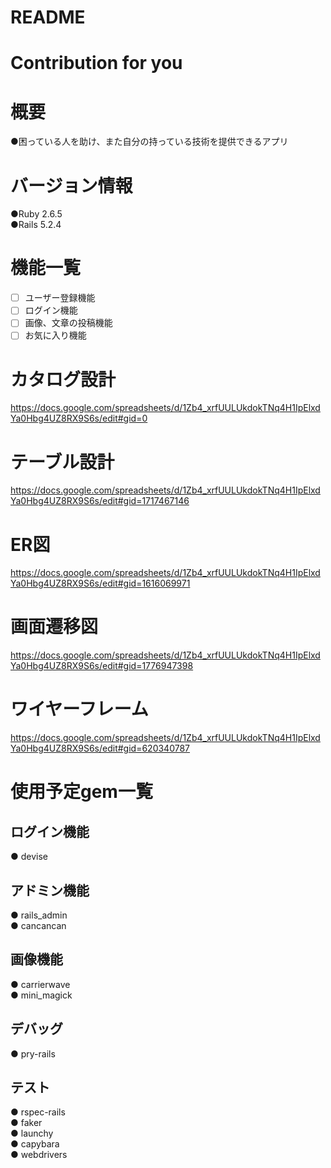 # README
# Contribution for you

# 概要
●困っている人を助け、また自分の持っている技術を提供できるアプリ

# バージョン情報
●Ruby 2.6.5  
●Rails 5.2.4

# 機能一覧
- [ ] ユーザー登録機能
- [ ] ログイン機能
- [ ] 画像、文章の投稿機能
- [ ] お気に入り機能

# カタログ設計
https://docs.google.com/spreadsheets/d/1Zb4_xrfUULUkdokTNq4H1IpElxdYa0Hbg4UZ8RX9S6s/edit#gid=0
# テーブル設計
https://docs.google.com/spreadsheets/d/1Zb4_xrfUULUkdokTNq4H1IpElxdYa0Hbg4UZ8RX9S6s/edit#gid=1717467146
# ER図
https://docs.google.com/spreadsheets/d/1Zb4_xrfUULUkdokTNq4H1IpElxdYa0Hbg4UZ8RX9S6s/edit#gid=1616069971
# 画面遷移図
https://docs.google.com/spreadsheets/d/1Zb4_xrfUULUkdokTNq4H1IpElxdYa0Hbg4UZ8RX9S6s/edit#gid=1776947398
# ワイヤーフレーム
https://docs.google.com/spreadsheets/d/1Zb4_xrfUULUkdokTNq4H1IpElxdYa0Hbg4UZ8RX9S6s/edit#gid=620340787
# 使用予定gem一覧

## ログイン機能
● devise  

## アドミン機能  
● rails_admin    
● cancancan  

## 画像機能
● carrierwave  
● mini_magick  

## デバッグ
● pry-rails  

## テスト
● rspec-rails  
● faker  
● launchy  
● capybara  
● webdrivers  
